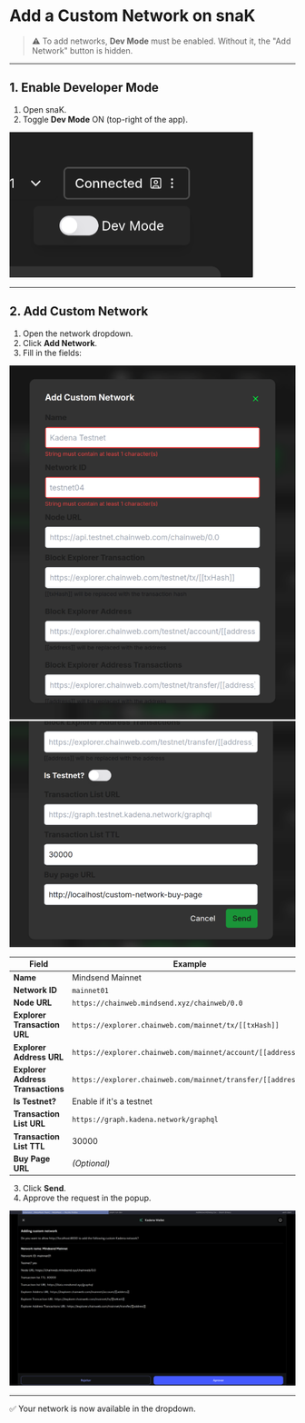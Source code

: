 # Add a Custom Network on snaK

> ⚠️ To add networks, **Dev Mode** must be enabled. Without it, the "Add Network" button is hidden.

---

## 1. Enable Developer Mode

1. Open snaK.
2. Toggle **Dev Mode** ON (top-right of the app).

![Dev Mode Toggle](../images/enable-dev-mode.png)

---

## 2. Add Custom Network

1. Open the network dropdown.
2. Click **Add Network**.
3. Fill in the fields:

![Add Network](../images/add-network-1.png)
![Add Network](../images/add-network-2.png)


| Field                             | Example                                             |
| --------------------------------- | -------------------------------------------------- |
| **Name**                          | Mindsend Mainnet                                   |
| **Network ID**                    | `mainnet01`                                          |
| **Node URL**                      | `https://chainweb.mindsend.xyz/chainweb/0.0`         |
| **Explorer Transaction URL**      | `https://explorer.chainweb.com/mainnet/tx/[[txHash]]`|
| **Explorer Address URL**          | `https://explorer.chainweb.com/mainnet/account/[[address]]`|
| **Explorer Address Transactions** | `https://explorer.chainweb.com/mainnet/transfer/[[address]]`|
| **Is Testnet?**                   | Enable if it's a testnet                           |
| **Transaction List URL**          | `https://graph.kadena.network/graphql`               |
| **Transaction List TTL**          | 30000                                              |
| **Buy Page URL**                  | *(Optional)*                                       |

3. Click **Send**.
4. Approve the request in the popup.

![Approve Network](../images/approve-network.png)

---

✅ Your network is now available in the dropdown.
